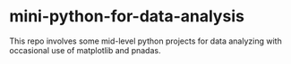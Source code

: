 # mini-python-for-data-analysis
This repo involves some mid-level python projects for data analyzing with occasional use of matplotlib and pnadas.
